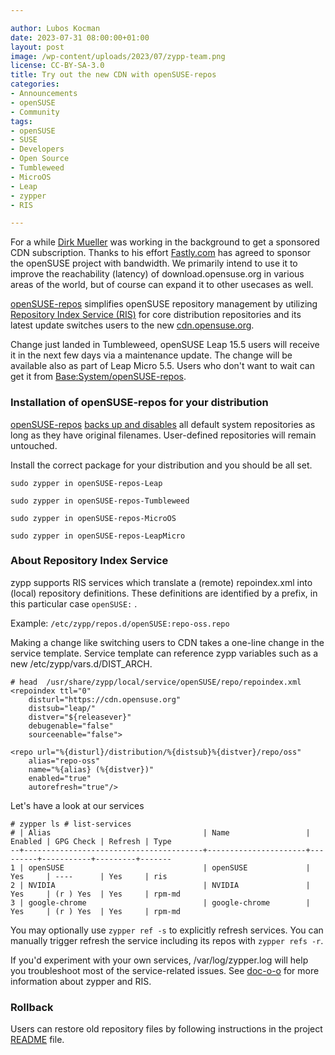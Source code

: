 ```yaml
---

author: Lubos Kocman
date: 2023-07-31 08:00:00+01:00
layout: post
image: /wp-content/uploads/2023/07/zypp-team.png
license: CC-BY-SA-3.0
title: Try out the new CDN with openSUSE-repos
categories:
- Announcements
- openSUSE
- Community
tags:
- openSUSE
- SUSE
- Developers
- Open Source
- Tumbleweed
- MicroOS
- Leap
- zypper
- RIS

---
```


For a while [Dirk Mueller](https://lists.opensuse.org/archives/list/factory@lists.opensuse.org/thread/4YOJ2MMSET5JN42T2H2GAHQG5MG5YGBT/) was working in the background to get a sponsored CDN
subscription. Thanks to his effort [Fastly.com](https://www.fastly.com/) has agreed to sponsor the openSUSE project with bandwidth. We primarily intend to use it to improve the reachability (latency) of
download.opensuse.org in various areas of the world, but of course can
expand it to other usecases as well.

[openSUSE-repos](https://github.com/openSUSE/openSUSE-repos) simplifies openSUSE repository management by utilizing [Repository Index Service (RIS)](https://en.opensuse.org/openSUSE:Standards_Repository_Index_Service) for core distribution repositories and its latest update switches users to the new [cdn.opensuse.org](https://code.opensuse.org/leap/features/issue/128).

Change just landed in Tumbleweed, openSUSE Leap 15.5 users will receive it in the next few days via a maintenance update. The change will be available also as part of Leap Micro 5.5. 
Users who don't want to wait can get it from [Base:System/openSUSE-repos](https://build.opensuse.org/package/show/Base:System/openSUSE-repos).

### Installation of openSUSE-repos for your distribution

[openSUSE-repos](https://github.com/openSUSE/openSUSE-repos) [backs up and disables](https://github.com/openSUSE/openSUSE-repos/pull/26/files#diff-884378f84879c3adc93b6ee826da6c8c39ea6d299cb2352270538d95d9acb960) all default system repositories as long as they have original filenames.
User-defined repositories will remain untouched.

Install the correct package for your distribution and you should be all set.

`sudo zypper in openSUSE-repos-Leap` 

`sudo zypper in openSUSE-repos-Tumbleweed`

`sudo zypper in openSUSE-repos-MicroOS`

`sudo zypper in openSUSE-repos-LeapMicro`

### About Repository Index Service

zypp supports RIS services which translate a (remote) repoindex.xml into (local) repository definitions.
These definitions are identified by a prefix, in this particular case ```openSUSE:``` .

Example:
```/etc/zypp/repos.d/openSUSE:repo-oss.repo```

Making a change like switching users to CDN takes a one-line change in the service template.
Service template can reference zypp variables such as a new /etc/zypp/vars.d/DIST_ARCH.

```# head  /usr/share/zypp/local/service/openSUSE/repo/repoindex.xml```<br>
```<repoindex ttl="0"```<br>
```    disturl="https://cdn.opensuse.org"```<br>
```    distsub="leap/"```<br>
```    distver="${releasever}"```<br>
```    debugenable="false"```<br>
```    sourceenable="false">```<br>

```<repo url="%{disturl}/distribution/%{distsub}%{distver}/repo/oss"```<br>
```    alias="repo-oss"```<br>
```    name="%{alias} (%{distver})"```<br>
```    enabled="true"```<br>
```    autorefresh="true"/>```<br>

Let's have a look at our services

```# zypper ls # list-services```<br>
```# | Alias                                  | Name                 | Enabled | GPG Check | Refresh | Type```<br>
```--+----------------------------------------+----------------------+---------+-----------+---------+-------```<br>
```1 | openSUSE                               | openSUSE             | Yes     | ----      | Yes     | ris```<br>
```2 | NVIDIA                                 | NVIDIA               | Yes     | (r ) Yes  | Yes     | rpm-md```<br>
```3 | google-chrome                          | google-chrome        | Yes     | (r ) Yes  | Yes     | rpm-md```<br>


You may optionally use `zypper ref -s` to explicitly refresh services.
You can manually trigger refresh the service including its repos with ```zypper refs -r```.

If you'd experiment with your own services, /var/log/zypper.log will help you troubleshoot most of the service-related issues.
See [doc-o-o](https://doc.opensuse.org/projects/libzypp/HEAD/zypp-services.html) for more information about zypper and RIS.

### Rollback

Users can restore old repository files by following instructions in the project [README](https://github.com/openSUSE/openSUSE-repos#restoring-original-distribution-repositories) file.
 
<meta name="openSUSE, Tumbleweed, Developers, sysadmin, user, Open Source, rolling release, gamers, superuser, distrowatch, hacker, Leap, MicroOS, zypper, RIS" content="HTML,CSS,XML,JavaScript">

